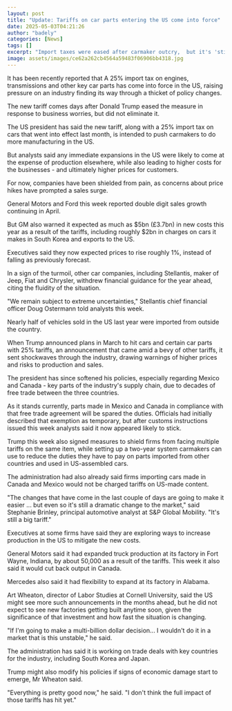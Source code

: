 ```yaml
---
layout: post
title: "Update: Tariffs on car parts entering the US come into force"
date: 2025-05-03T04:21:26
author: "badely"
categories: [News]
tags: []
excerpt: "Import taxes were eased after carmaker outcry,  but it's 'still a big tariff', analysts say."
image: assets/images/ce62a262cb4564a59483f06906bb4318.jpg
---
```


It has been recently reported that A 25% import tax on engines, transmissions and other key car parts has come into force in the US, raising pressure on an industry finding its way through a thicket of policy changes. 

The new tariff comes days after Donald Trump eased the measure in response to business worries, but did not eliminate it.

The US president has said the new tariff, along with a 25% import tax on cars that went into effect last month, is intended to push carmakers to do more manufacturing in the US.

But analysts said any immediate expansions in the US were likely to come at the expense of production elsewhere, while also leading to higher costs for the businesses - and ultimately higher prices for customers. 

For now, companies have been shielded from pain, as concerns about price hikes have prompted a sales surge. 

General Motors and Ford this week reported double digit sales growth continuing in April.

But GM also warned it expected as much as $5bn (£3.7bn) in new costs this year as a result of the tariffs, including roughly $2bn in charges on cars it makes in South Korea and exports to the US.

Executives said they now expected prices to rise roughly 1%, instead of falling as previously forecast.

In a sign of the turmoil, other car companies, including Stellantis, maker of Jeep, Fiat and Chrysler, withdrew financial guidance for the year ahead, citing the fluidity of the situation.

"We remain subject to extreme uncertainties," Stellantis chief financial officer Doug Ostermann told analysts this week. 

Nearly half of vehicles sold in the US last year were imported from outside the country. 

When Trump announced plans in March to hit cars and certain car parts with 25% tariffs, an announcement that came amid a bevy of other tariffs, it sent shockwaves through the industry, drawing warnings of higher prices and risks to production and sales.

The president has since softened his policies, especially regarding Mexico and Canada - key parts of the industry's supply chain, due to decades of free trade between the three countries. 

As it stands currently, parts made in Mexico and Canada in compliance with that free trade agreement will be spared the duties. Officials had initially described that exemption as temporary, but after customs instructions issued this week analysts said it now appeared likely to stick.

Trump this week also signed measures to shield firms from facing multiple tariffs on the same item, while setting up a two-year system carmakers can use to reduce the duties they have to pay on parts imported from other countries and used in US-assembled cars.

The administration had also already said firms importing cars made in Canada and Mexico would not be charged tariffs on US-made content. 

"The changes that have come in the last couple of days are going to make it easier ... but even so it's still a dramatic change to the market," said Stephanie Brinley, principal automotive analyst at S&P Global Mobility. "It's still a big tariff."

Executives at some firms have said they are exploring ways to increase production in the US to mitigate the new costs. 

General Motors said it had expanded truck production at its factory in Fort Wayne, Indiana, by about 50,000 as a result of the tariffs. This week it also said it would cut back output in Canada.

Mercedes also said it had flexibility to expand at its factory in Alabama.

Art Wheaton, director of Labor Studies at Cornell University, said the US might see more such announcements in the months ahead, but he did not expect to see new factories getting built anytime soon, given the significance of that investment and how fast the situation is changing. 

"If I'm going to make a multi-billion dollar decision... I wouldn't do it in a market that is this unstable," he said.

The administration has said it is working on trade deals with key countries for the industry, including South Korea and Japan.

Trump might also modify his policies if signs of economic damage start to emerge, Mr Wheaton said.

"Everything is pretty good now," he said. "I don't think the full impact of those tariffs has hit yet."

